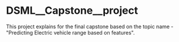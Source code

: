 # DSML__Capstone__project
This project explains for the final capstone based on the topic name -"Predicting Electric vehicle range based on features".
